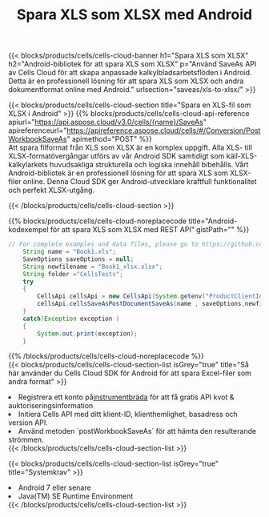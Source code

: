 ﻿---
title:  Spara XLS som XLSX med Android
description:  Använder Aspose.Cells Cloud SDK för Android för att spara XLS-formatfil som XLSX-formatfil.
kwords: Excel, Save XLS as XLSX, REST, Android
howto: How to save XLS as XLSX using Aspose.Cells Cloud Android library.
---
{{< blocks/products/cells/cells-cloud-banner h1="Spara XLS som XLSX" h2="Android-bibliotek för att spara XLS som XLSX" p="Använd SaveAs API av Cells Cloud för att skapa anpassade kalkylbladsarbetsflöden i Android. Detta är en professionell lösning för att spara XLS som XLSX och andra dokumentformat online med Android." urlsection="saveas/xls-to-xlsx/" >}}

{{< blocks/products/cells/cells-cloud-section title="Spara en XLS-fil som XLSX i Android" >}}
{{% blocks/products/cells/cells-cloud-api-reference apiurl="https://api.aspose.cloud/v3.0/cells/{name}/SaveAs" apireferenceurl="https://apireference.aspose.cloud/cells/#/Conversion/PostWorkbookSaveAs" apimethod="POST" %}}
<br/>
Att spara filformat från XLS som XLSX är en komplex uppgift. Alla XLS- till XLSX-formatövergångar utförs av vår Android SDK samtidigt som käll-XLS-kalkylarkets huvudsakliga strukturella och logiska innehåll bibehålls. Vårt Android-bibliotek är en professionell lösning för att spara XLS som XLSX-filer online. Denna Cloud SDK ger Android-utvecklare kraftfull funktionalitet och perfekt XLSX-utgång.

{{< /blocks/products/cells/cells-cloud-section >}}

{{% blocks/products/cells/cells-cloud-noreplacecode title="Android-kodexempel för att spara XLS som XLSX med REST API" gistPath="" %}}
  
```java
// For complete examples and data files, please go to https://github.com/aspose-cells-cloud/aspose-cells-cloud-android/
    String name = "Book1.xls";
    SaveOptions saveOptions = null;
    String newfilename = "Book1_xlsx.xlsx";
    String folder ="CellsTests";
    try
    {
        CellsApi cellsApi = new CellsApi(System.getenv("ProductClientId"), System.getenv("ProductClientSecret"));
        cellsApi.cellsSaveAsPostDocumentSaveAs(name , saveOptions,newfilename,false,false,folder,null,null,null,true);                       
    }
    catch(Exception exception )
    {
        System.out.print(exception);
    }
```
  
{{% /blocks/products/cells/cells-cloud-noreplacecode %}}
<br/>
{{< blocks/products/cells/cells-cloud-section-list isGrey="true" title="Så här använder du Cells Cloud SDK för Android för att spara Excel-filer som andra format" >}}
<li> Registrera ett konto på<a href="https://dashboard.aspose.cloud/">instrumentbräda</a> för att få gratis API kvot & auktoriseringsinformation</li>
<li>Initiera Cells API med ditt klient-ID, klienthemlighet, basadress och version API.</li>
<li>Använd metoden `postWorkbookSaveAs` för att hämta den resulterande strömmen.</li>
{{< /blocks/products/cells/cells-cloud-section-list >}}

{{< blocks/products/cells/cells-cloud-section-list isGrey="true" title="Systemkrav" >}}
<li>Android 7 eller senare</li>
<li>Java(TM) SE Runtime Environment</li>
{{< /blocks/products/cells/cells-cloud-section-list >}}
